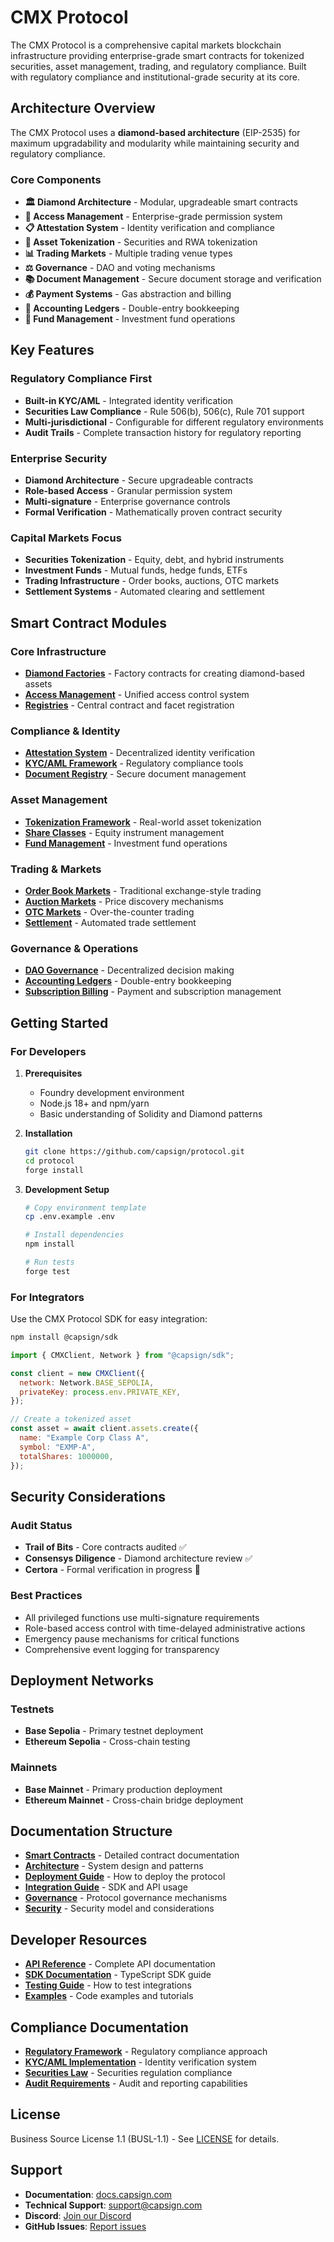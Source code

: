 # CMX Protocol

The CMX Protocol is a comprehensive capital markets blockchain infrastructure providing enterprise-grade smart contracts for tokenized securities, asset management, trading, and regulatory compliance. Built with regulatory compliance and institutional-grade security at its core.

## Architecture Overview

The CMX Protocol uses a **diamond-based architecture** (EIP-2535) for maximum upgradability and modularity while maintaining security and regulatory compliance.

### Core Components

- **🏛️ Diamond Architecture** - Modular, upgradeable smart contracts
- **🔐 Access Management** - Enterprise-grade permission system
- **📋 Attestation System** - Identity verification and compliance
- **💎 Asset Tokenization** - Securities and RWA tokenization
- **📊 Trading Markets** - Multiple trading venue types
- **⚖️ Governance** - DAO and voting mechanisms
- **📚 Document Management** - Secure document storage and verification
- **💰 Payment Systems** - Gas abstraction and billing
- **📖 Accounting Ledgers** - Double-entry bookkeeping
- **🏦 Fund Management** - Investment fund operations

## Key Features

### Regulatory Compliance First

- **Built-in KYC/AML** - Integrated identity verification
- **Securities Law Compliance** - Rule 506(b), 506(c), Rule 701 support
- **Multi-jurisdictional** - Configurable for different regulatory environments
- **Audit Trails** - Complete transaction history for regulatory reporting

### Enterprise Security

- **Diamond Architecture** - Secure upgradeable contracts
- **Role-based Access** - Granular permission system
- **Multi-signature** - Enterprise governance controls
- **Formal Verification** - Mathematically proven contract security

### Capital Markets Focus

- **Securities Tokenization** - Equity, debt, and hybrid instruments
- **Investment Funds** - Mutual funds, hedge funds, ETFs
- **Trading Infrastructure** - Order books, auctions, OTC markets
- **Settlement Systems** - Automated clearing and settlement

## Smart Contract Modules

### Core Infrastructure

- **[Diamond Factories](contracts.md#diamond-factories)** - Factory contracts for creating diamond-based assets
- **[Access Management](contracts.md#access-management)** - Unified access control system
- **[Registries](contracts.md#registries)** - Central contract and facet registration

### Compliance & Identity

- **[Attestation System](contracts.md#attestations)** - Decentralized identity verification
- **[KYC/AML Framework](contracts.md#kyc-aml)** - Regulatory compliance tools
- **[Document Registry](contracts.md#documents)** - Secure document management

### Asset Management

- **[Tokenization Framework](contracts.md#tokenization)** - Real-world asset tokenization
- **[Share Classes](contracts.md#share-classes)** - Equity instrument management
- **[Fund Management](contracts.md#funds)** - Investment fund operations

### Trading & Markets

- **[Order Book Markets](contracts.md#order-books)** - Traditional exchange-style trading
- **[Auction Markets](contracts.md#auctions)** - Price discovery mechanisms
- **[OTC Markets](contracts.md#otc)** - Over-the-counter trading
- **[Settlement](contracts.md#settlement)** - Automated trade settlement

### Governance & Operations

- **[DAO Governance](contracts.md#governance)** - Decentralized decision making
- **[Accounting Ledgers](contracts.md#ledgers)** - Double-entry bookkeeping
- **[Subscription Billing](contracts.md#billing)** - Payment and subscription management

## Getting Started

### For Developers

1. **Prerequisites**

   - Foundry development environment
   - Node.js 18+ and npm/yarn
   - Basic understanding of Solidity and Diamond patterns

2. **Installation**

   ```bash
   git clone https://github.com/capsign/protocol.git
   cd protocol
   forge install
   ```

3. **Development Setup**

   ```bash
   # Copy environment template
   cp .env.example .env

   # Install dependencies
   npm install

   # Run tests
   forge test
   ```

### For Integrators

Use the CMX Protocol SDK for easy integration:

```bash
npm install @capsign/sdk
```

```javascript
import { CMXClient, Network } from "@capsign/sdk";

const client = new CMXClient({
  network: Network.BASE_SEPOLIA,
  privateKey: process.env.PRIVATE_KEY,
});

// Create a tokenized asset
const asset = await client.assets.create({
  name: "Example Corp Class A",
  symbol: "EXMP-A",
  totalShares: 1000000,
});
```

## Security Considerations

### Audit Status

- **Trail of Bits** - Core contracts audited ✅
- **Consensys Diligence** - Diamond architecture review ✅
- **Certora** - Formal verification in progress 🔄

### Best Practices

- All privileged functions use multi-signature requirements
- Role-based access control with time-delayed administrative actions
- Emergency pause mechanisms for critical functions
- Comprehensive event logging for transparency

## Deployment Networks

### Testnets

- **Base Sepolia** - Primary testnet deployment
- **Ethereum Sepolia** - Cross-chain testing

### Mainnets

- **Base Mainnet** - Primary production deployment
- **Ethereum Mainnet** - Cross-chain bridge deployment

## Documentation Structure

- **[Smart Contracts](contracts.md)** - Detailed contract documentation
- **[Architecture](architecture.md)** - System design and patterns
- **[Deployment Guide](deployment.md)** - How to deploy the protocol
- **[Integration Guide](integration.md)** - SDK and API usage
- **[Governance](governance.md)** - Protocol governance mechanisms
- **[Security](security.md)** - Security model and considerations

## Developer Resources

- **[API Reference](api.md)** - Complete API documentation
- **[SDK Documentation](sdk.md)** - TypeScript SDK guide
- **[Testing Guide](testing.md)** - How to test integrations
- **[Examples](examples.md)** - Code examples and tutorials

## Compliance Documentation

- **[Regulatory Framework](compliance.md)** - Regulatory compliance approach
- **[KYC/AML Implementation](kyc-aml.md)** - Identity verification system
- **[Securities Law](securities.md)** - Securities regulation compliance
- **[Audit Requirements](auditing.md)** - Audit and reporting capabilities

## License

Business Source License 1.1 (BUSL-1.1) - See [LICENSE](../LICENSE.md) for details.

## Support

- **Documentation**: [docs.capsign.com](https://docs.capsign.com)
- **Technical Support**: [support@capsign.com](mailto:support@capsign.com)
- **Discord**: [Join our Discord](https://discord.gg/capsign)
- **GitHub Issues**: [Report issues](https://github.com/capsign/protocol/issues)
